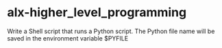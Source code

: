 # alx-higher_level_programming
Write a Shell script that runs a Python script.  The Python file name will be saved in the environment variable $PYFILE
